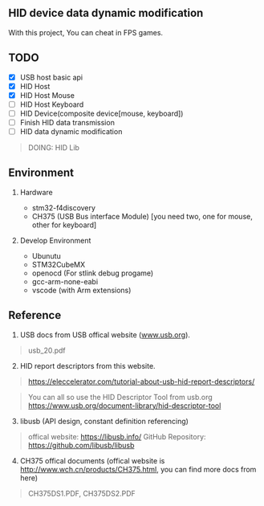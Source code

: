 ## HID device data dynamic modification
With this project, You can cheat in FPS games.

## TODO
- [x] USB host basic api
- [x] HID Host
- [x] HID Host Mouse
- [ ] HID Host Keyboard
- [ ] HID Device(composite device[mouse, keyboard])
- [ ] Finish HID data transmission
- [ ] HID data dynamic modification

> DOING: HID Lib

## Environment
1. Hardware
    - stm32-f4discovery
    - CH375 (USB Bus interface Module) [you need two, one for mouse, other for keyboard]

2. Develop Environment
    - Ubunutu
    - STM32CubeMX
    - openocd (For stlink debug progame)
    - gcc-arm-none-eabi
    - vscode (with Arm extensions)

## Reference
1. USB docs from USB offical website (www.usb.org).
> usb_20.pdf

2. HID report descriptors from this website.
> https://eleccelerator.com/tutorial-about-usb-hid-report-descriptors/

> You can all so use the HID Descriptor Tool from usb.org
> https://www.usb.org/document-library/hid-descriptor-tool

3. libusb (API design, constant definition referencing)
> offical website: https://libusb.info/
> GitHub Repository: https://github.com/libusb/libusb

4. CH375 offical documents (offical website is http://www.wch.cn/products/CH375.html, you can find more docs from here)
> CH375DS1.PDF, CH375DS2.PDF